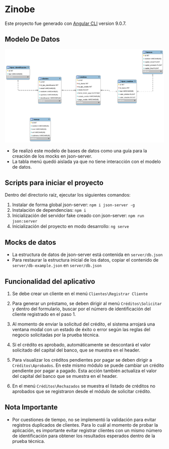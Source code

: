 # Zinobe

Este proyecto fue generado con [Angular CLI](https://github.com/angular/angular-cli) version 9.0.7.

## Modelo De Datos

![Alt text](readme/images/modelo-datos.png "Title")
* Se realizó este modelo de bases de datos como una guía para la creación de los mocks en json-server.
* La tabla menú quedó aislada ya que no tiene interacción con el modelo de datos.

## Scripts para iniciar el proyecto

Dentro del directorio raíz, ejecutar los siguientes comandos:

1. Instalar de forma global json-server: `npm i json-server -g`
2. Instalación de dependencias: `npm i`
3. Inicialización del servidor fake creado con json-server: `npm run json:server`
4. Inicialización del proyecto en modo desarrollo: `ng serve`

## Mocks de datos

* La estructura de datos de json-server está contenida en `server/db.json`
* Para restaurar la estructura inicial de los datos, copiar el contenido de `server/db-example.json` en `server/db.json`


## Funcionalidad del aplicativo

1. Se debe crear un cliente en el menú `Clientes\Registrar Cliente`

2. Para generar un préstamo, se deben dirigir al menú `Créditos\Solicitar` y dentro del formulario, buscar por el número de identificación del cliente registrado en el paso 1.

3. Al momento de enviar la solicitud del crédito, el sistema arrojará una ventana modal con un estado de éxito o error según las reglas del negocio solicitadas por la prueba técnica.

4. Si el crédito es aprobado, automáticamente se descontará el valor solicitado del capital del banco, que se muestra en el header.

5. Para visualizar los créditos pendientes por pagar se deben dirigir a `Créditos\Aprobados`. En este mismo módulo se puede cambiar un crédito pendiente por pagar a pagado. Esta acción también actualiza el valor del capital del banco que se muestra en el header.

6. En el menú `Créditos\Rechazados` se muestra el listado de créditos no aprobados que se registraron desde el módulo de solicitar crédito.

## Nota Importante
* Por cuestiones de tiempo, no se implementó la validación para evitar registros duplicados de clientes. Para lo cuál al momento de probar la aplicación, es importante evitar registrar clientes con un mismo número de identificación para obtener los resultados esperados dentro de la prueba técnica.